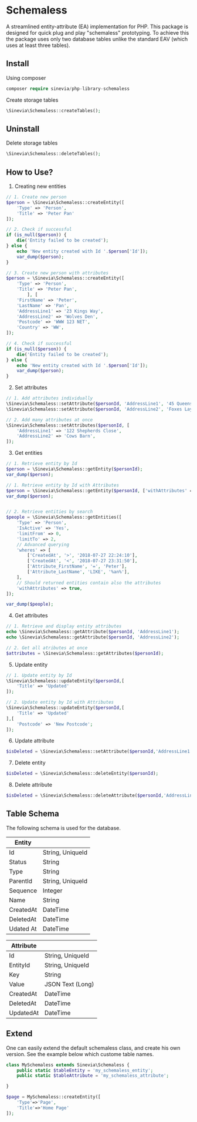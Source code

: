 # Schemaless

A streamlined entity-attribute (EA) implementation for PHP. This package is designed for quick plug and play "schemaless" prototyping. To achieve this the package uses only two database tables unlike the standard EAV (which uses at least three tables).

## Install

Using composer

```php
composer require sinevia/php-library-schemaless
```

Create storage tables

```php
\Sinevia\Schemaless::createTables();
```

## Uninstall

Delete storage tables

```php
\Sinevia\Schemaless::deleteTables();
```

## How to Use?

1. Creating new entities

```php
// 1. Create new person
$person = \Sinevia\Schemaless::createEntity([
    'Type' => 'Person',
    'Title' => 'Peter Pan'
]);

// 2. Check if successful
if (is_null($person)) {
    die('Entity failed to be created');
} else {
    echo 'New entity created with Id '.$person['Id']);
    var_dump($person);
}

// 3. Create new person with attributes
$person = \Sinevia\Schemaless::createEntity([
    'Type' => 'Person',
    'Title' => 'Peter Pan',
        ], [
    'FirstName' => 'Peter',
    'LastName' => 'Pan',
    'AddressLine1' => '23 Kings Way',
    'AddressLine2' => 'Wolves Den',
    'Postcode' => 'WWW 123 NET',
    'Country' => 'WW',    
]);

// 4. Check if successful
if (is_null($person)) {
    die('Entity failed to be created');
} else {
    echo 'New entity created with Id '.$person['Id']);
    var_dump($person);
}

```
2. Set attributes

```php
// 1. Add attributes individually
\Sinevia\Schemaless::setAttribute($personId, 'AddressLine1', '45 Queens Road');
\Sinevia\Schemaless::setAttribute($personId, 'AddressLine2', 'Foxes Layer');

// 2. Add many attributes at once
\Sinevia\Schemaless::setAttributes($personId, [
    'AddressLine1' => '122 Shepherds Close',
    'AddressLine2' => 'Cows Barn',
]);
```

3. Get entities

```php
// 1. Retrieve entity by Id
$person = \Sinevia\Schemaless::getEntity($personId);
var_dump($person);

// 1. Retrieve entity by Id with Attributes
$person = \Sinevia\Schemaless::getEntity($personId, ['withAttributes' => true]);
var_dump($person);


// 2. Retrieve entities by search
$people = \Sinevia\Schemaless::getEntities([
    'Type' => 'Person',
    'IsActive' => 'Yes',
    'limitFrom' => 0,
    'limitTo' => 2,
    // Advanced querying
    'wheres' => [
        ['CreatedAt', '>', '2018-07-27 22:24:10'],
        ['CreatedAt', '<', '2018-07-27 23:31:50'],
        ['Attribute_FirstName', '=', 'Peter'],
        ['Attribute_LastName', 'LIKE', '%an%'],
    ],
    // Should returned entities contain also the attributes
    'withAttributes' => true,
]);

var_dump($people);

```

4. Get attributes

```php
// 1. Retrieve and display entity attributes
echo \Sinevia\Schemaless::getAttribute($personId, 'AddressLine1');
echo \Sinevia\Schemaless::getAttribute($personId, 'AddressLine2');

// 2. Get all atributes at once
$attributes = \Sinevia\Schemaless::getAttributes($personId);
```
5. Update entity

```php
// 1. Update entity by Id
\Sinevia\Schemaless::updateEntity($personId,[
    'Title' => 'Updated'
]);

// 2. Update entity by Id with Attributes
\Sinevia\Schemaless::updateEntity($personId,[
    'Title' => 'Updated'
],[
    'Postcode' => 'New Postcode';
]);

```

6. Update attribute

```php
$isDeleted = \Sinevia\Schemaless::setAttribute($personId,'AddressLine1','Updated Address 1');
```


7. Delete entity

```php
$isDeleted = \Sinevia\Schemaless::deleteEntity($personId);
```

8. Delete attribute

```php
$isDeleted = \Sinevia\Schemaless::deleteAttribute($personId,'AddressLine1');
```



## Table Schema ##

The following schema is used for the database.

| Entity    |                  |
|-----------|------------------|
| Id        | String, UniqueId |
| Status    | String           |
| Type      | String           |
| ParentId  | String, UniqueId |
| Sequence  | Integer          |
| Name      | String           |
| CreatedAt | DateTime         |
| DeletedAt | DateTime         |
| Udated At | DateTime         |

| Attribute |                  |
|-----------|------------------|
| Id        | String, UniqueId |
| EntityId  | String, UniqueId |
| Key       | String           |
| Value     | JSON Text (Long) |
| CreatedAt | DateTime         |
| DeletedAt | DateTime         |
| UpdatedAt | DateTime         |

## Extend

One can easily extend the default schemaless class, and create his own version. See the example below which custome table names.

```php
class MySchemaless extends Sinevia\Schemaless {
    public static $tableEntity = 'my_schemaless_entity';
    public static $tableAttribute = 'my_schemaless_attribute';

}

$page = MySchemaless::createEntity([
    'Type'=>'Page',
    'Title'=>'Home Page'
]);
```
